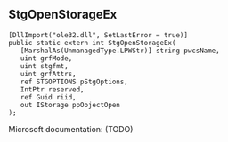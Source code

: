 ## StgOpenStorageEx

```
[DllImport("ole32.dll", SetLastError = true)]
public static extern int StgOpenStorageEx(
   [MarshalAs(UnmanagedType.LPWStr)] string pwcsName,
   uint grfMode,
   uint stgfmt,
   uint grfAttrs,
   ref STGOPTIONS pStgOptions,
   IntPtr reserved,
   ref Guid riid,
   out IStorage ppObjectOpen
);
```

Microsoft documentation: (TODO)
